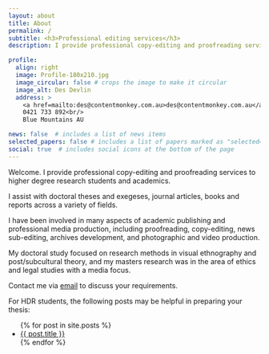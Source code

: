 ```yaml
---
layout: about
title: About
permalink: /
subtitle: <h3>Professional editing services</h3>
description: I provide professional copy-editing and proofreading services to HDR students and academics.

profile:
  align: right
  image: Profile-180x210.jpg
  image_circular: false # crops the image to make it circular
  image_alt: Des Devlin
  address: >
    <a href=mailto:des@contentmonkey.com.au>des@contentmonkey.com.au</a><br/>
    0421 733 892<br/>
    Blue Mountains AU

news: false  # includes a list of news items
selected_papers: false # includes a list of papers marked as "selected={true}"
social: true  # includes social icons at the bottom of the page
---
```


Welcome. I provide professional copy-editing and proofreading services to higher degree research students and academics. 

I assist with doctoral theses and exegeses, journal articles, books and reports across a variety of fields.

I have been involved in many aspects of academic publishing and professional media production, including proofreading, copy-editing, news sub-editing, archives development, and photographic and video production. 

My doctoral study focused on research methods in visual ethnography and post/subcultural theory, and my masters research was in the area of ethics and legal studies with a media focus.

Contact me via [email](mailto:des@contentmonkey.com.au) to discuss your requirements. 

For HDR students, the following posts may be helpful in preparing your thesis:

<div class="post">
           <ul>
            {% for post in site.posts %}
              <li>
                <a href="{{ post.url }}">{{ post.title }}</a>
              </li>
            {% endfor %}
          </ul>
</div>